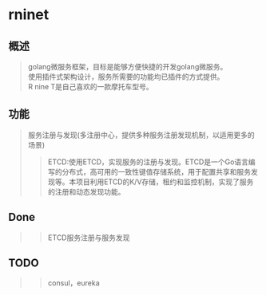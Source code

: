**rninet**
==========

**概述**
--------
>golang微服务框架，目标是能够方便快捷的开发golang微服务。<br>
>使用插件式架构设计，服务所需要的功能均已插件的方式提供。<br>
>R nine T是自己喜欢的一款摩托车型号。<br>
    
    
**功能**
--------

>服务注册与发现(多注册中心，提供多种服务注册发现机制，以适用更多的场景)<br>
>>ETCD:使用ETCD，实现服务的注册与发现。ETCD是一个Go语言编写的分布式，高可用的一致性键值存储系统，用于配置共享和服务发现等。本项目利用ETCD的K/V存储，租约和监控机制，实现了服务的注册和动态发现功能。<br>
    

**Done**
--------
>>ETCD服务注册与服务发现

**TODO**
--------
>>consul，eureka
    
